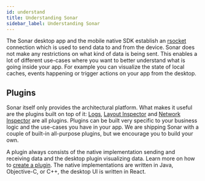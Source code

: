 ```yaml
---
id: understand
title: Understanding Sonar
sidebar_label: Understanding Sonar
---
```


The Sonar desktop app and the mobile native SDK establish an [rsocket](http://rsocket.io) connection which is used to send data to and from the device. Sonar does not make any restrictions on what kind of data is being sent. This enables a lot of different use-cases where you want to better understand what is going inside your app. For example you can visualize the state of local caches, events happening or trigger actions on your app from the desktop.

## Plugins

Sonar itself only provides the architectural platform. What makes it useful are the plugins built on top of it: [Logs](logs-plugin.md), [Layout Inspector](layout-plugin.md) and [Network Inspector](network-plugin.md) are all plugins. Plugins can be built very specific to your business logic and the use-cases you have in your app. We are shipping Sonar with a couple of built-in all-purpose plugins, but we encourage you to build your own.

A plugin always consists of the native implementation sending and receiving data and the desktop plugin visualizing data. Learn more on how to [create a plugin](create-plugin.md). The native implementations are written in Java, Objective-C, or C++, the desktop UI is written in React.
